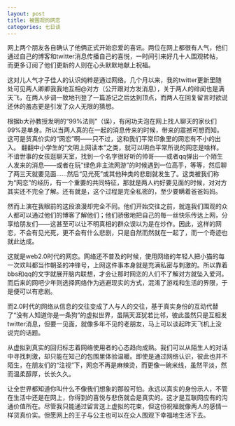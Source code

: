 ```yaml
---
layout: post
title: 被围观的网恋
categories: 七日谈
---
```

网上两个朋友各自确认了他俩正式开始恋爱的喜讯。两位在网上都很有人气，他们通过自己的博客和twitter消息传播自己的喜悦，一时间引来好几十人围观转帖，而更多订阅了他们更新的人则在心头默默地献上祝福。

这对儿人气才子佳人的认识纯粹是通过网络。几个月以来，我的twitter更新里随处可见两人卿卿我我地互相@对方（公开跟对方发消息），关于两人的绯闻也是满天飞，在两人步调一致地刊登了一篇游记之后达到顶点，而两人在回复留言时欲说还休的羞态更是引发了众人无限的猜想。

根据b大孙教授发明的“99%法则”（误），有闲功夫泡在网上找人聊天的家伙们99%是单身。所以当两人真的在一起的消息传来的时候，带来的震撼可想而知。这可是货真价实的“网恋”啊——只不过，这和我们平常印象里的网恋有不小的出入。
翻翻中小学生的“文明上网读本”之类，就可以明白平常所说的网恋是啥样。不谙世事的女孩逛聊天室，找到一个名字很好听的帅哥——或者qq弹出一个陌生人发来的消息——或者在玩“绿色非主流网游”的时候遇到一位高手，等等，然后聊了两三天就要见面……然后“见光死”或其他种类的悲剧就发生了。这类被我们称为“网恋”的经历，有一个重要的共同特征，那就是两人约好要见面的时候，对对方其实还不完全了解。还有就是，这个过程是完全私密的，至少要瞒着爸爸妈妈。

然而上演在我眼前的这段浪漫却完全不同。他们开始交往之前，就连我们围观的众人都可以通过他们的博客了解他们；他们骄傲地把自己的每一丝快乐传达上网，分享给朋友们——这甚至可以让不明真相的群众误以为是在炒作。因此，这样的网恋，不会有见光死，更不会有什么悲剧，只是自然而然就在一起了，而一个奇迹也就此达成。

这就是web2.0时代的网恋。网络还不普及的时候，使用网络的年轻人把小猫的每一次欢叫都当作朝圣的冲锋号，上网这件事本身就是充满私密与刺激的。所以靠着bbs和qq的文字就展开脑内联想，才会让那时网恋的人们不了解对方就坠入爱河。而后来的网吧少年则选择网络作为逃避现实的方式，混淆了游戏和生活的界限，于是便可以有悲剧。

而2.0时代的网络从信息的交往变成了人与人的交往，基于真实身份的互动代替了“没有人知道你是一条狗”的虚拟世界，虽隔天涯犹若比邻，彼此虽然只是互相发twitter消息，但要一见面，就像多年不见的老朋友，马上可以谈起昨天飞机上没说完的话题。

从虚拟到真实的回归标志着网络使用者的心态趋向成熟。我们可以从陌生人的对话中寻找刺激，却只能在知己的包围里体验温暖。即使是通过网络认识，彼此也并不陌生，在朋友们的“注视”下，网恋不再是麻辣烫，而更像一碗米线，虽然平淡，然而温柔醇厚，长长久久。

让全世界都知道你叫什么不像我们想象的那般可怕。永远以真实的身份示人，不管在生活中还是在网上，你得到的喜悦与悲伤就会是真实的。这才是互联网应有的沟通价值所在。尽管我只能通过留言送上虚拟的花束，但这份祝福就像两人的感情一样货真价实。但愿网上的王子与公主也可以在众人围观下幸福地生活下去。